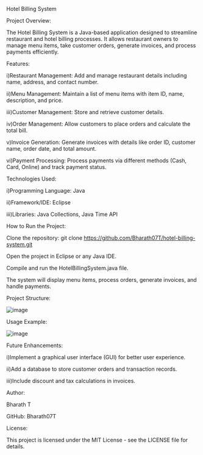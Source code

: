 Hotel Billing System

Project Overview:

The Hotel Billing System is a Java-based application designed to streamline restaurant and hotel billing processes. It allows restaurant owners to manage menu items, take customer orders, generate invoices, and process payments efficiently.

Features:

i)Restaurant Management: Add and manage restaurant details including name, address, and contact number.

ii)Menu Management: Maintain a list of menu items with item ID, name, description, and price.

iii)Customer Management: Store and retrieve customer details.

iv)Order Management: Allow customers to place orders and calculate the total bill.

v)Invoice Generation: Generate invoices with details like order ID, customer name, order date, and total amount.

vi)Payment Processing: Process payments via different methods (Cash, Card, Online) and track payment status.


Technologies Used:

i)Programming Language: Java

ii)Framework/IDE: Eclipse

iii)Libraries: Java Collections, Java Time API


How to Run the Project:

Clone the repository:
git clone https://github.com/Bharath07T/hotel-billing-system.git

Open the project in Eclipse or any Java IDE.

Compile and run the HotelBillingSystem.java file.

The system will display menu items, process orders, generate invoices, and handle payments.


Project Structure:


![image](https://github.com/user-attachments/assets/9945e583-0972-4e43-b467-a69922f481cb)


Usage Example:


![image](https://github.com/user-attachments/assets/4844e1f1-2e85-4ae8-af00-e0069a43cb12)



Future Enhancements:

i)Implement a graphical user interface (GUI) for better user experience.

ii)Add a database to store customer orders and transaction records.

iii)Include discount and tax calculations in invoices.


Author:

Bharath T

GitHub: Bharath07T


License:

This project is licensed under the MIT License - see the LICENSE file for details.


